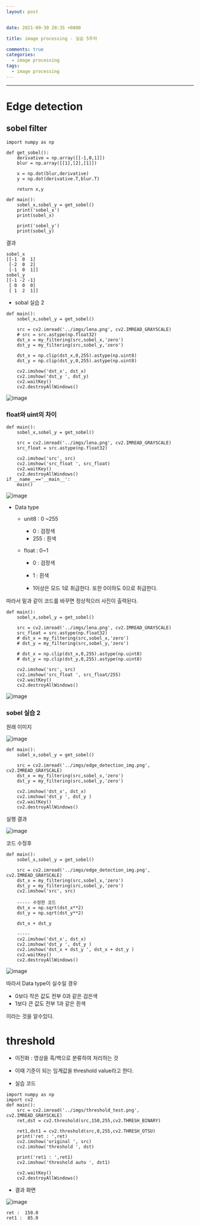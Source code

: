 ```yaml
---
layout: post


date: 2021-09-30 20:35 +0800

title: image processing - 실습 5주차

comments: true
categories: 
  - image processing
tags: 
  - image processing
---
```




---



# Edge detection

## sobel filter



```
import numpy as np

def get_sobel():
    derivative = np.array([[-1,0,1]])
    blur = np.array([[1],[2],[1]])

    x = np.dot(blur,derivative)
    y = np.dot(derivative.T,blur.T)

    return x,y

def main():
    sobel_x,sobel_y = get_sobel()
    print('sobel_x')
    print(sobel_x)

    print('sobel_y')
    print(sobel_y)

```

결과

```
sobel_x
[[-1  0  1]
 [-2  0  2]
 [-1  0  1]]
sobel_y
[[-1 -2 -1]
 [ 0  0  0]
 [ 1  2  1]]
```



- sobal 실습 2



```
def main():
    sobel_x,sobel_y = get_sobel()

    src = cv2.imread('../imgs/lena.png', cv2.IMREAD_GRAYSCALE)
    # src = src.astype(np.float32)
    dst_x = my_filtering(src,sobel_x,'zero')
    dst_y = my_filtering(src,sobel_y,'zero')

    dst_x = np.clip(dst_x,0,255).astype(np.uint8)
    dst_y = np.clip(dst_y,0,255).astype(np.uint8)

    cv2.imshow('dst_x', dst_x)
    cv2.imshow('dst_y ', dst_y)
    cv2.waitKey()
    cv2.destroyAllWindows()
```



![image](https://user-images.githubusercontent.com/49177223/135490460-5e3b8e19-76d2-4fc1-9466-a3a391d10ee8.png)



### float와 uint의 차이



```
def main():
    sobel_x,sobel_y = get_sobel()

    src = cv2.imread('../imgs/lena.png', cv2.IMREAD_GRAYSCALE)
    src_float = src.astype(np.float32)

    cv2.imshow('src', src)
    cv2.imshow('src_float ', src_float)
    cv2.waitKey()
    cv2.destroyAllWindows()
if __name__=='__main__':
    main()
```



![image](https://user-images.githubusercontent.com/49177223/135490757-e99dd7ba-358b-4869-ba9d-1e864dc0680b.png)



- Data type

  - unit8 : 0 ~255

    - 0 : 검정색
    - 255 : 흰색

  - float : 0~1

    - 0 : 검정색
    - 1 : 흰색

    - 1이상은 모드 1로 취급한다. 또한 0이하도 0으로 취급한다. 



따라서 밑과 같이 코드를 바꾸면 정상적으러 사진이 출력된다. 

```
def main():
    sobel_x,sobel_y = get_sobel()

    src = cv2.imread('../imgs/lena.png', cv2.IMREAD_GRAYSCALE)
    src_float = src.astype(np.float32)
    # dst_x = my_filtering(src,sobel_x,'zero')
    # dst_y = my_filtering(src,sobel_y,'zero')

    # dst_x = np.clip(dst_x,0,255).astype(np.uint8)
    # dst_y = np.clip(dst_y,0,255).astype(np.uint8)

    cv2.imshow('src', src)
    cv2.imshow('src_float ', src_float/255)
    cv2.waitKey()
    cv2.destroyAllWindows()
```



![image](https://user-images.githubusercontent.com/49177223/135491088-1478d05f-8262-404b-baa1-902e6988ef2c.png)









### sobel 실습 2



원래 이미지

![image](https://user-images.githubusercontent.com/49177223/135492680-6b879a7c-3848-4d8e-b3a4-61bd31e653be.png)



```
def main():
    sobel_x,sobel_y = get_sobel()

    src = cv2.imread('../imgs/edge_detection_img.png', cv2.IMREAD_GRAYSCALE)
    dst_x = my_filtering(src,sobel_x,'zero')
    dst_y = my_filtering(src,sobel_y,'zero')

    cv2.imshow('dst_x', dst_x)
    cv2.imshow('dst_y ', dst_y )
    cv2.waitKey()
    cv2.destroyAllWindows()

```

실행 결과

![image](https://user-images.githubusercontent.com/49177223/135492497-2b996a19-a117-46f2-9336-1abf0c907679.png)







코드 수정후 

```
def main():
    sobel_x,sobel_y = get_sobel()

    src = cv2.imread('../imgs/edge_detection_img.png', cv2.IMREAD_GRAYSCALE)
    dst_x = my_filtering(src,sobel_x,'zero')
    dst_y = my_filtering(src,sobel_y,'zero')
    cv2.imshow('src', src)

	----- 수정한 코드
    dst_x = np.sqrt(dst_x**2)
    dst_y = np.sqrt(dst_y**2)

    dst_x + dst_y
    
    -----
    cv2.imshow('dst_x', dst_x)
    cv2.imshow('dst_y ', dst_y )
    cv2.imshow('dst_x + dst_y ', dst_x + dst_y )
    cv2.waitKey()
    cv2.destroyAllWindows()

```



![image](https://user-images.githubusercontent.com/49177223/135492991-03848cec-e4e9-4f2f-a281-6a05e83ffd55.png)



따라서 Data  type이 실수일 경우

- 0보다 작은 값도 전부 0과 같은 검은색
- 1보다 큰 값도 전부 1과 같은 흰색

이라는 것을 알수있다. 





# threshold

- 이진화 : 영상을 흑/백으로 분류하여 처리하는 것

- 이때 기준이 되는 임계값을 threshold value라고 한다. 



- 실습 코드

```
import numpy as np
import cv2
def main():
    src = cv2.imread('../imgs/threshold_test.png', cv2.IMREAD_GRAYSCALE)
    ret,dst = cv2.threshold(src,150,255,cv2.THRESH_BINARY)

    ret1,dst1 = cv2.threshold(src,0,255,cv2.THRESH_OTSU)
    print('ret : ',ret)
    cv2.imshow('original ', src)
    cv2.imshow('threshold ', dst)

    print('ret1 : ',ret1)
    cv2.imshow('threshold auto ', dst1)

    cv2.waitKey()
    cv2.destroyAllWindows()
```

- 결과 화면

![image](https://user-images.githubusercontent.com/49177223/135493985-7a0eed06-3396-42d7-a1d9-73010f2ce879.png)

```
ret :  150.0
ret1 :  85.0
```

